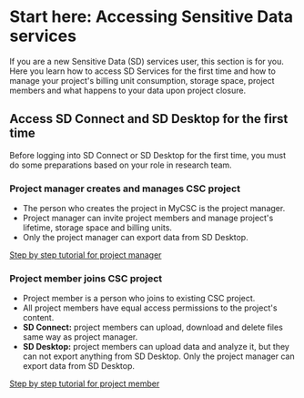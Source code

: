 # Start here: Accessing Sensitive Data services 
  
If you are a new Sensitive Data (SD) services user, this section is for you. Here you learn how to access SD Services for the first time and how to manage your project's billing unit consumption, storage space, project members and what happens to your data upon project closure.

## Access SD Connect and SD Desktop for the first time

Before logging into SD Connect or SD Desktop for the first time, you must do some preparations based on your role in research team. 


### Project manager creates and manages CSC project
* The person who creates the project in MyCSC is the project manager. 
* Project manager can invite project members and manage project's lifetime, storage space and billing units. 
* Only the project manager can export data from SD Desktop.

[Step by step tutorial for project manager](sd-use-case-new-user-project-manager.md)


### Project member joins CSC project
* Project member is a person who joins to existing CSC project. 
* All project members have equal access permissions to the project's content.
* **SD Connect:** project members can upload, download and delete files same way as project manager.
* **SD Desktop:** project members can upload data and analyze it, but they can not export anything from SD Desktop. Only the project manager can export data from SD Desktop. 

[Step by step tutorial for project member](sd-use-case-new-user-project-member.md)



